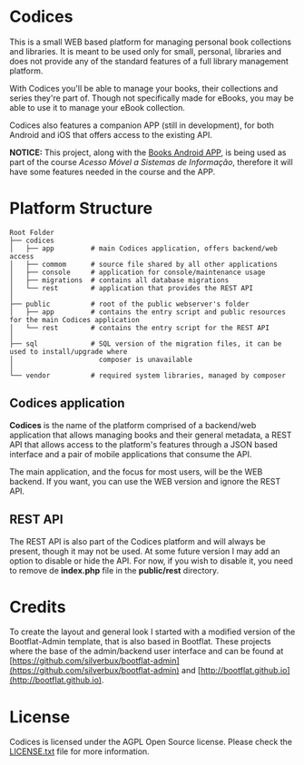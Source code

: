 Codices
=======

This is a small WEB based platform for managing personal book collections and libraries. It is meant to be used only 
for small, personal, libraries and does not provide any of the standard features of a full library management platform.

With Codices you'll be able to manage your books, their collections and series they're part of. Though not specifically 
made for eBooks, you may be able to use it to manage your eBook collection.

Codices also features a companion APP (still in development), for both Android and iOS that offers access to the 
existing API.

**NOTICE:** This project, along with the [Books Android APP](https://github.com/Knitter/amsi-books), is being used as 
part of the course *Acesso Móvel a Sistemas de Informação*, therefore it will have some features needed in the course 
and the APP.

# Platform Structure

```
Root Folder
├── codices
│   ├── app         # main Codices application, offers backend/web access
│   ├── commom      # source file shared by all other applications
│   ├── console     # application for console/maintenance usage
│   ├── migrations  # contains all database migrations
│   └── rest        # application that provides the REST API
│
├── public          # root of the public webserver's folder
│   ├── app         # contains the entry script and public resources for the main Codices application
│   └── rest        # contains the entry script for the REST API
│
├── sql             # SQL version of the migration files, it can be used to install/upgrade where 
│                     composer is unavailable
│
└── vendor          # required system libraries, managed by composer
```

## Codices application

**Codices** is the name of the platform comprised of a backend/web application that allows managing books and their 
general metadata, a REST API that allows access to the platform's features through a JSON based interface and a pair 
of mobile applications that consume the API.

The main application, and the focus for most users, will be the WEB backend. If you want, you can use the WEB version 
and ignore the REST API.

## REST API

The REST API is also part of the Codices platform and will always be present, though it may not be used. At some future 
version I may add an option to disable or hide the API. For now, if you wish to disable it, you need to remove de 
**index.php** file in the **public/rest** directory.

# Credits

To create the layout and general look I started with a modified version of the Bootflat-Admin template, that is also 
based in Bootflat. These projects where the base of the admin/backend user interface and can be found 
at [https://github.com/silverbux/bootflat-admin](https://github.com/silverbux/bootflat-admin)
and [http://bootflat.github.io](http://bootflat.github.io).

# License

Codices is licensed under the AGPL Open Source license. Please check the 
[LICENSE.txt](https://raw.githubusercontent.com/Knitter/codices/master/LICENSE.txt) file for more information.
